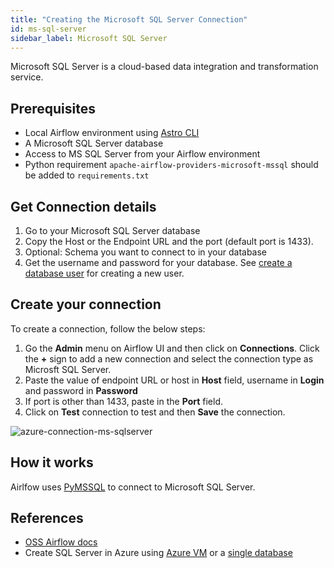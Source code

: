 ```yaml
---
title: "Creating the Microsoft SQL Server Connection"
id: ms-sql-server
sidebar_label: Microsoft SQL Server
---
```


<head>
  <meta name="description" content="Learn how to create a Microsoft SQL Server Connection." />
  <meta name="og:description" content="Learn how to create a Microsfot SQL Server  Connection." />
</head>

Microsoft SQL Server is a cloud-based data integration and transformation service.

## Prerequisites
- Local Airflow environment using [Astro CLI](https://docs.astronomer.io/astro/cli/overview)
- A Microsoft SQL Server database 
- Access to MS SQL Server from your Airflow environment
- Python requirement `apache-airflow-providers-microsoft-mssql` should be added to `requirements.txt`

## Get Connection details
1. Go to your Microsoft SQL Server database
2. Copy the Host or the Endpoint URL and the port (default port is 1433). 
3. Optional: Schema you want to connect to in your database
4. Get the username and password for your database. See [create a database user](https://learn.microsoft.com/en-us/sql/relational-databases/security/authentication-access/create-a-database-user?view=sql-server-ver16) for creating a new user.

## Create your connection

To create a connection, follow the below steps:

1. Go the **Admin** menu on Airflow UI and then click on **Connections**. Click the **+** sign to add a new connection and select the connection type as Microsft SQL Server.
2. Paste the value of endpoint URL or host in **Host** field, username in **Login** and password in **Password**
3. If port is other than 1433, paste in the **Port** field.
4. Click on **Test** connection to test and then **Save** the connection.

![azure-connection-ms-sqlserver](/img/guides/connection-ms-sql-server.png)

## How it works
Airlfow uses [PyMSSQL](https://pypi.org/project/pymssql/) to connect to Microsoft SQL Server.

## References
- [OSS Airflow docs](https://airflow.apache.org/docs/apache-airflow-providers-microsoft-mssql/stable/index.html)
- Create SQL Server in Azure using [Azure VM](https://learn.microsoft.com/en-us/azure/azure-sql/virtual-machines/windows/create-sql-vm-portal?view=azuresql) or a [single database](https://learn.microsoft.com/en-us/azure/azure-sql/database/single-database-create-quickstart?view=azuresql&tabs=azure-portal)